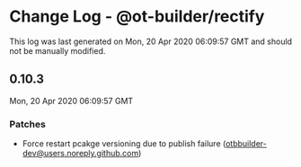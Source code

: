 # Change Log - @ot-builder/rectify

This log was last generated on Mon, 20 Apr 2020 06:09:57 GMT and should not be manually modified.

<!-- Start content -->

## 0.10.3

Mon, 20 Apr 2020 06:09:57 GMT

### Patches

- Force restart pcakge versioning due to publish failure (otbbuilder-dev@users.noreply.github.com)
